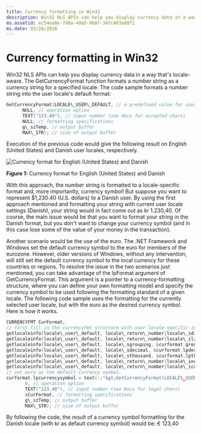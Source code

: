 ```yaml
---
title: Currency formatting in Win32
description: Win32 NLS APIs can help you display currency data in a way that's locale-aware. 
ms.assetid: ec54ea8e-7d6a-49a5-968f-347c463ad0f1
ms.date: 03/16/2016
---
```

# Currency formatting in Win32

Win32 NLS APIs can help you display currency data in a way that's locale-aware.
The GetCurrencyFormat function formats a number string as a currency string for a specified locale.
The code sample formats a number string into the user locale's default format:

```cpp
GetCurrencyFormat(LOCALE\_USER\_DEFAULT, // a predefined value for user locale
      NULL, // operation option
      TEXT("123.40"), // input number (see docs for accepted chars)
      NULL, // formatting specifications
      g\_szTemp, // output buffer
      MAX\_STR); // size of output buffer
```

Execution of the previous code would give the following result on English (United States) and Danish user locales, respectively.

![Currency format for English (United States) and Danish](./images/Danish_Currency.jpg "Currency format for English (United States) and Danish")

**Figure 1:** Currency format for English (United States) and Danish

With this approach, the number string is formatted to a locale-specific format and, more importantly, currency symbol!
But suppose you want to represent $1,230.40 (U.S. dollars) to a Danish user.
By using the first approach mentioned and formatting your string with current user locale settings (Danish), your string would in fact come out as kr 1.230,40.
Of course, the main issue would be that you want to format your string in the Danish format, but you don't want to change your currency symbol (and in this case lose some of the value of your money in the transaction).

Another scenario would be the use of the euro.
The .NET Framework and Windows set the default currency symbol to the euro for members of the eurozone.
However, older versions of Windows, without any intervention, will still set the default currency symbol to the local currency for these countries or regions.
To resolve the issue in the two scenarios just mentioned, you can take advantage of the lpFormat argument of GetCurrencyFormat.
This argument is a pointer to a currency-formatting structure, where you can define your own formatting model and specify the currency symbol to be used following the formatting standard of a given locale.
The following code sample uses the formatting for the currently selected user locale, but with the euro as the desired currency symbol.
Here is how it works.

```cpp
CURRENCYFMT CurFormat;
// first fill in the currencyfmt structure with user locale-specific information.
getlocaleinfo(locale\_user\_default, locale\_return\_number|locale\_idigits, &curformat.numdigits, str\_len):;
getlocaleinfo(locale\_user\_default, locale\_return\_number|locale\_ilzero, curformat.leadingzero, str\_len):;
getlocaleinfo(locale\_user\_default, locale\_sgrouping, &curformat.grouping, str\_len):;
getlocaleinfo(locale\_user\_default, locale\_sdecimal, &curformat.lpdecimalsep, str\_len):;
getlocaleinfo(locale\_user\_default, locale\_sthousand, &curformat.lpthousandsep, str\_len):;
getlocaleinfo(locale\_user\_default, locale\_return\_number|locale\_inegcurr, curformat.negativeorder, str\_len):;
getlocaleinfo(locale\_user\_default, locale\_return\_number|locale\_icurrency, curformat.positiveorder, str\_len):;
// set euro as the default currency symbol.
curformat.lpcurrencysymbol = text(:;"&gt;GetCurrencyFormat(LOCALE\_USER\_DEFAULT, // a predefined value for user locale
       0, // operation option
       TEXT("123.40"), // input number (see Docs for legal chars)
       &CurFormat, // formatting specifications
       g\_szTemp, // output buffer
       MAX\_STR); // size of output buffer
```

By following the code, the result of a currency symbol formatting for the Danish locale (with kr as default currency symbol) would be: € 123,40
